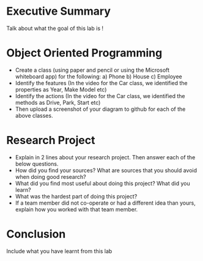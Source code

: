 # Executive Summary
Talk about what the goal of this lab is !

# Object Oriented Programming
* Create a class (using paper and pencil or using the Microsoft whiteboard app) for the following:
a) Phone
b) House
c) Employee
* Identify the features (In the video for the Car class, we identified the properties as Year, Make Model etc)
* Identify the actions (In the video for the Car class, we identified the methods as Drive, Park, Start etc)
* Then upload a screenshot of your diagram to github for each of the above classes.

# Research Project
* Explain in 2 lines about your research project. Then answer each of the below questions.
* How did you find your sources? What are sources that you should avoid when doing good research?
* What did you find most useful about doing this project? What did you learn?
* What was the hardest part of doing this project?
* If a team member did not co-operate or had a different idea than yours, explain how you worked with that team member.

# Conclusion
Include what you have learnt from this lab
